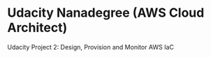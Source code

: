 # Udacity Nanadegree (AWS Cloud Architect)
Udacity Project 2: Design, Provision and Monitor AWS IaC
